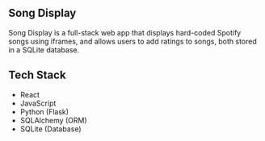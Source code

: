## Song Display

Song Display is a full-stack web app that displays hard-coded Spotify songs using iframes, and allows users to add ratings to songs, both stored in a SQLite database.

## Tech Stack
- React
- JavaScript
- Python (Flask)
- SQLAlchemy (ORM)
- SQLite (Database)